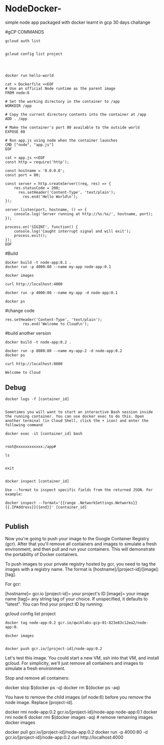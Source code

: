# NodeDocker-
simple node app packaged with docker learnt in gcp 30 days challange


#gCP COMMANDS 

```
gcloud auth list


gcloud config list project




docker run hello-world
```


```
cat > Dockerfile <<EOF
# Use an official Node runtime as the parent image
FROM node:6

# Set the working directory in the container to /app
WORKDIR /app

# Copy the current directory contents into the container at /app
ADD . /app

# Make the container's port 80 available to the outside world
EXPOSE 80

# Run app.js using node when the container launches
CMD ["node", "app.js"]
EOF
```

```
cat > app.js <<EOF
const http = require('http');

const hostname = '0.0.0.0';
const port = 80;

const server = http.createServer((req, res) => {
    res.statusCode = 200;
      res.setHeader('Content-Type', 'text/plain');
        res.end('Hello World\n');
});

server.listen(port, hostname, () => {
    console.log('Server running at http://%s:%s/', hostname, port);
});

process.on('SIGINT', function() {
    console.log('Caught interrupt signal and will exit');
    process.exit();
});
EOF
```


#Build

```
docker build -t node-app:0.1 .
docker run -p 4000:80 --name my-app node-app:0.1

docker images

curl http://localhost:4000

docker run -p 4000:80 --name my-app -d node-app:0.1

docker ps
```

#change code 

```
res.setHeader('Content-Type', 'text/plain');
        res.end('Welcome to Cloud\n');
```
#build another version

```
docker build -t node-app:0.2 .

docker run -p 8080:80 --name my-app-2 -d node-app:0.2
docker ps

curl http://localhost:8080

Welcome to Cloud
```

## Debug 

```
docker logs -f [container_id]


Sometimes you will want to start an interactive Bash session inside the running container. You can use docker exec to do this. Open another terminal (in Cloud Shell, click the + icon) and enter the following command

docker exec -it [container_id] bash


root@xxxxxxxxxxxx:/app#

ls


exit


docker inspect [container_id]

Use --format to inspect specific fields from the returned JSON. For example:

docker inspect --format='{{range .NetworkSettings.Networks}}{{.IPAddress}}{{end}}' [container_id]


```
## Publish
Now you're going to push your image to the Google Container Registry (gcr). After that you'll remove all containers and images to simulate a fresh environment, and then pull and run your containers. This will demonstrate the portability of Docker containers.

To push images to your private registry hosted by gcr, you need to tag the images with a registry name. The format is [hostname]/[project-id]/[image]:[tag].

For gcr:

[hostname]= gcr.io
[project-id]= your project's ID
[image]= your image name
[tag]= any string tag of your choice. If unspecified, it defaults to "latest".
You can find your project ID by running:


gcloud config list project

```
docker tag node-app:0.2 gcr.io/qwiklabs-gcp-01-823e83c12ea2/node-app:0.

docker images


docker push gcr.io/[project-id]/node-app:0.2
```

Let's test this image. You could start a new VM, ssh into that VM, and install gcloud. For simplicity, we'll just remove all containers and images to simulate a fresh environment.

Stop and remove all containers:

docker stop $(docker ps -q)
docker rm $(docker ps -aq)

You have to remove the child images (of node:6) before you remove the node image. Replace [project-id].

docker rmi node-app:0.2 gcr.io/[project-id]/node-app node-app:0.1
docker rmi node:6
docker rmi $(docker images -aq) # remove remaining images
docker images


docker pull gcr.io/[project-id]/node-app:0.2
docker run -p 4000:80 -d gcr.io/[project-id]/node-app:0.2
curl http://localhost:4000
